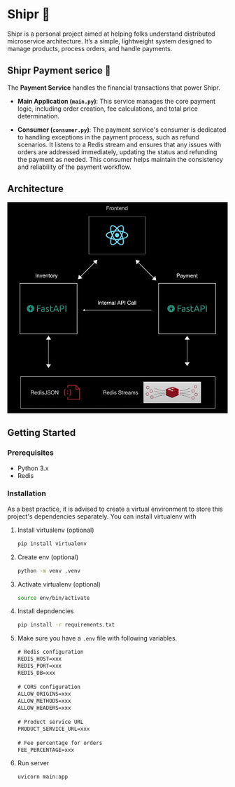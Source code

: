 # Shipr 🚢

Shipr is a personal project aimed at helping folks understand distributed microservice architecture. It’s a simple, lightweight system designed to manage products, process orders, and handle payments.

## Shipr Payment serice 💸

The **Payment Service** handles the financial transactions that power Shipr.

- **Main Application (`main.py`)**: This service manages the core payment logic, including order creation, fee calculations, and total price determination.

- **Consumer (`consumer.py`)**: The payment service's consumer is dedicated to handling exceptions in the payment process, such as refund scenarios. It listens to a Redis stream and ensures that any issues with orders are addressed immediately, updating the status and refunding the payment as needed. This consumer helps maintain the consistency and reliability of the payment workflow.

## Architecture

![Shipr Architecture](./shipr-architecture.png)

## Getting Started

### Prerequisites

- Python 3.x
- Redis

### Installation

As a best practice, it is advised to create a virtual environment to store this project's dependencies separately. You can install virtualenv with

1. Install virtualenv (optional)
    ```bash
    pip install virtualenv
    ```

2. Create env (optional)
   ```bash
   python -m venv .venv
   ```
3. Activate virtualenv (optional)
   ```bash
   source env/bin/activate
   ```
4. Install depndencies
    ```bash
    pip install -r requirements.txt
    ```
5. Make sure you have a `.env` file with following variables.
    ```
   # Redis configuration
   REDIS_HOST=xxx
   REDIS_PORT=xxx
   REDIS_DB=xxx

   # CORS configuration
   ALLOW_ORIGINS=xxx
   ALLOW_METHODS=xxx
   ALLOW_HEADERS=xxx

   # Product service URL
   PRODUCT_SERVICE_URL=xxx

   # Fee percentage for orders
   FEE_PERCENTAGE=xxx
    ```
6. Run server
    ```bash
    uvicorn main:app
    ```